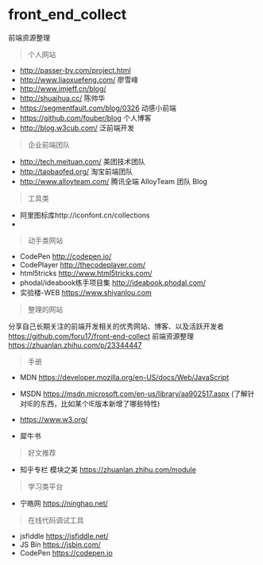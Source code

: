 # front_end_collect
前端资源整理
> 个人网站

- http://passer-by.com/project.html
- http://www.liaoxuefeng.com/ 廖雪峰
- http://www.imjeff.cn/blog/
- http://shuaihua.cc/   陈帅华
- https://segmentfault.com/blog/0326 动感小前端
- https://github.com/fouber/blog 个人博客
- http://blog.w3cub.com/ 泛前端开发

> 企业前端团队

- http://tech.meituan.com/ 美团技术团队
- http://taobaofed.org/ 淘宝前端团队
- http://www.alloyteam.com/ 腾讯全端 AlloyTeam 团队 Blog


> 工具类

- 阿里图标库http://iconfont.cn/collections
- 


> 动手类网站

- CodePen  http://codepen.io/
- CodePlayer http://thecodeplayer.com/
- html5tricks http://www.html5tricks.com/
- phodal/ideabook练手项目集 http://ideabook.phodal.com/
- 实验楼-WEB https://www.shiyanlou.com


> 整理的网站

分享自己长期关注的前端开发相关的优秀网站、博客、以及活跃开发者
https://github.com/foru17/front-end-collect
前端资源整理    https://zhuanlan.zhihu.com/p/23344447

> 手册

- MDN  https://developer.mozilla.org/en-US/docs/Web/JavaScript

- MSDN https://msdn.microsoft.com/en-us/library/aa902517.aspx (了解针对IE的东西，比如某个IE版本新增了哪些特性)
- https://www.w3.org/
- 犀牛书


> 好文推荐

- 知乎专栏 模块之美 https://zhuanlan.zhihu.com/module


>  学习类平台

- 宁皓网 https://ninghao.net/

> 在线代码调试工具
- jsfiddle https://jsfiddle.net/
- JS Bin https://jsbin.com/ 
- CodePen  https://codepen.io
